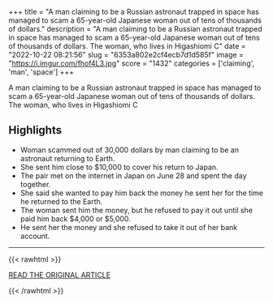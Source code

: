 +++
title = "A man claiming to be a Russian astronaut trapped in space has managed to scam a 65-year-old Japanese woman out of tens of thousands of dollars."
description = "A man claiming to be a Russian astronaut trapped in space has managed to scam a 65-year-old Japanese woman out of tens of thousands of dollars.
The woman, who lives in Higashiomi C"
date = "2022-10-22 08:21:56"
slug = "6353a802e2cf4ecb7d1d585f"
image = "https://i.imgur.com/fhof4L3.jpg"
score = "1432"
categories = ['claiming', 'man', 'space']
+++

A man claiming to be a Russian astronaut trapped in space has managed to scam a 65-year-old Japanese woman out of tens of thousands of dollars.
The woman, who lives in Higashiomi C

## Highlights

- Woman scammed out of 30,000 dollars by man claiming to be an astronaut returning to Earth.
- She sent him close to $10,000 to cover his return to Japan.
- The pair met on the internet in Japan on June 28 and spent the day together.
- She said she wanted to pay him back the money he sent her for the time he returned to the Earth.
- The woman sent him the money, but he refused to pay it out until she paid him back $4,000 or $5,000.
- He sent her the money and she refused to take it out of her bank account.

---

{{< rawhtml >}}
  <p class="article-category">
    <a target="_blank" href="https://www.marca.com/en/lifestyle/world-news/2022/10/20/6351a92e46163f352a8b45b0.html">READ THE ORIGINAL ARTICLE</a>
  </p>
{{< /rawhtml >}}
